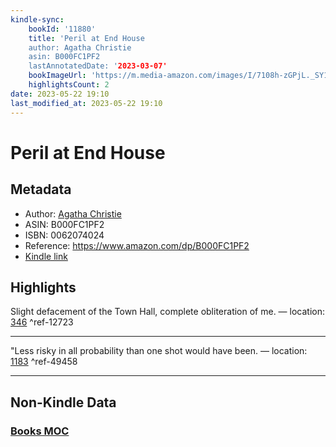 ```yaml
---
kindle-sync:
    bookId: '11880'
    title: 'Peril at End House
    author: Agatha Christie
    asin: B000FC1PF2
    lastAnnotatedDate: '2023-03-07'
    bookImageUrl: 'https://m.media-amazon.com/images/I/7108h-zGPjL._SY160.jpg'
    highlightsCount: 2
date: 2023-05-22 19:10
last_modified_at: 2023-05-22 19:10
---
```


# Peril at End House

## Metadata

-   Author: [Agatha Christie](https://www.amazon.comundefined)
-   ASIN: B000FC1PF2
-   ISBN: 0062074024
-   Reference: https://www.amazon.com/dp/B000FC1PF2
-   [Kindle link](kindle://book?action=open&asin=B000FC1PF2)

## Highlights

Slight defacement of the Town Hall, complete obliteration of me. — location: [346](kindle://book?action=open&asin=B000FC1PF2&location=346) ^ref-12723

---

"Less risky in all probability than one shot would have been. — location: [1183](kindle://book?action=open&asin=B000FC1PF2&location=1183) ^ref-49458

---

## Non-Kindle Data

### [Books MOC](Books%20MOC.md)

